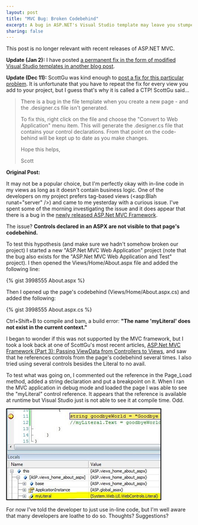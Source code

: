 ```yaml
--- 
layout: post
title: "MVC Bug: Broken Codebehind"
excerpt: A bug in ASP.NET's Visual Studio template may leave you stumped.
sharing: false
---
```


<p class="warning">This post is no longer relevant with recent releases of ASP.NET MVC.</p>

**Update (Jan 2):** I have posted [a permanent fix in the form of modified Visual Studio templates in another blog post](/2008/01/02/mvc-template-fix/).

**Update (Dec 11):** ScottGu was kind enough to [post a fix for this particular problem](#comment-152106388). It is unfortunate that you have to repeat the fix for every view you add to your project, but I guess that's why it is called a CTP! ScottGu said... 

<blockquote>
There is a bug in the file template when you create a new page - and the .designer.cs file isn't generated.
	
To fix this, right click on the file and choose the "Convert to Web Application" menu item. This will generate the .designer.cs file that contains your control declarations. From that point on the code-behind will be kept up to date as you make changes.

Hope this helps,

Scott
</blockquote>

**Original Post:**

It may not be a popular choice, but I'm perfectly okay with in-line code in my views as long as it doesn't contain business logic. One of the developers on my project prefers tag-based views (&lt;asp:Blah runat="server" /&gt;) and came to me yesterday with a curious issue. I've spent some of the morning investigating the issue and it does appear that there is a bug in the [newly released ASP.Net MVC Framework](http://weblogs.asp.net/scottgu/archive/2007/12/09/asp-net-3-5-extensions-ctp-preview-released.aspx).

The issue? **Controls declared in an ASPX are not visible to that page's codebehind.**

To test this hypothesis (and make sure we hadn't somehow broken our project) I started a new "ASP.Net MVC Web Application" project (note that the bug also exists for the "ASP.Net MVC Web Application and Test" project). I then opened the Views/Home/About.aspx file and added the following line:

{% gist 3998555 About.aspx %}

Then I opened up the page's codebehind (Views/Home/About.aspx.cs) and added the following:

{% gist 3998555 About.aspx.cs %}

Ctrl+Shift+B to compile and bam, a build error: **"The name 'myLiteral' does not exist in the current context."**

I began to wonder if this was not supported by the MVC framework, but I took a look back at one of ScottGu's most recent articles, [ASP.Net MVC Framework (Part 3): Passing ViewData from Controllers to Views](http://weblogs.asp.net/scottgu/archive/2007/12/06/asp-net-mvc-framework-part-3-passing-viewdata-from-controllers-to-views.aspx), and saw that he references controls from the page's codebehind several times. I also tried using several controls besides the Literal to no avail. 

To test what was going on, I commented out the reference in the Page_Load method, added a string declaration and put a breakpoint on it. When I ran the MVC application in debug mode and loaded the page I was able to see the "myLiteral" control reference. It appears that the reference is available at runtime but Visual Studio just is not able to see it at compile time. Odd. 

![IMAGE](/custom/files/old/DebugMyLiteral.jpg)

For now I've told the developer to just use in-line code, but I'm well aware that many developers are loathe to do so. Thoughts? Suggestions?